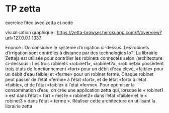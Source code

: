 # TP zetta
exercice fitec  avec zetta et node 

visualisation graphique : https://zetta-browser.herokuapp.com/#/overview?url=127.0.0.1:1337

Enoncé :
On considère le système d’irrigation ci-dessus.
Les robinets d’irrigation sont contrôlés à distance par des technologies IoT. La librairie Zettajs est 
utilisée pour contrôler les robinets connectés selon l’architecture ci-dessous :
Les trois robinets «robinet1», «robinet2», «robinet3» possèdent trois états de fonctionnement 
«fort» pour un débit d’eau élevé, «faible» pour un débit d’eau faible, et «ferme» pour un robinet 
fermé. Chaque robinet peut passer de l’état «ferme» à l’état «fort», et de létat «fort» à l’état 
«faible», et de l’état «faible» à l’état «ferme».
Pour optimiser la consommation d’eau, on crée une application zetta qui, lorsque le « robinet1 » est 
dans l’état « fort » met le « robinet2» dans l’état «faible» et le « robinet3 » dans l’état « ferme ».
Réaliser cette architecture en utilisant la librairie zetta